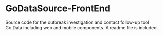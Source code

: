 # GoDataSource-FrontEnd
Source code for the outbreak investigation and contact follow-up tool Go.Data including web and mobile components. A readme file is included.
